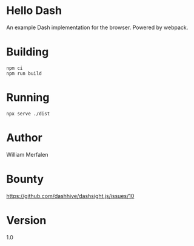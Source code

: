 # Hello Dash
An example Dash implementation for the browser. 
Powered by webpack.

# Building
```
npm ci
npm run build
```

# Running
```
npx serve ./dist
```

# Author
William Merfalen

# Bounty
https://github.com/dashhive/dashsight.js/issues/10

# Version
1.0
